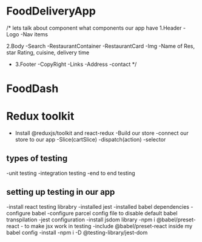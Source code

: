 # FoodDeliveryApp

/\*
lets talk about component what components our app have
1.Header
-Logo
-Nav items

2.Body
-Search
-RestaurantContainer
-RestaurantCard
-Img
-Name of Res, star Rating, cuisine, delivery time

- 3.Footer
  -CopyRight
  -Links
  -Address
  -contact
  \*/

# FoodDash

# Redux toolkit

- Install @reduxjs/toolkit and react-redux
  -Build our store
  -connect our store to our app
  -Slice(cartSlice)
  -dispatch(action)
  -selector

## types of testing

-unit testing
-integration testing
-end to end testing

## setting up testing in our app

-install react testing librabry
-installed jest
-installed babel dependencies
-configure babel
-configure parcel config file to disable default babel transpilation
-jest configuration
-install jsdom library
-npm i @babel/preset-react - to make jsx work in testing
-include @babel/preset-react inside my babel config
-install
-npm i -D @testing-library/jest-dom
